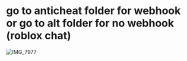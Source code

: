 # go to anticheat folder for webhook or go to alt folder for no webhook (roblox chat)

![IMG_7977](https://user-images.githubusercontent.com/121769974/222688165-7a63b2bb-1b9a-4001-b328-709ed95a22b8.jpg)


